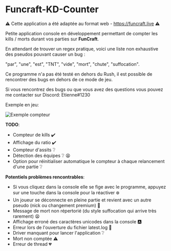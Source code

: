# Funcraft-KD-Counter

:warning: Cette application a été adaptée au format web - https://funcraft.live :warning: 

Petite application console en développement permettant de compter les kills / morts durant vos parties sur **FunCraft**.

En attendant de trouver un regex pratique, voici une liste non exhaustive des pseudos pouvant causer un bug :

"par", "une", "est", "TNT", "vide", "mort", "chute", "suffocation".

Ce programme n'a pas été testé en dehors du Rush, il est possible de rencontrer des bugs en dehors de ce mode de jeu.

Si vous rencontrez des bugs ou que vous avez des questions vous pouvez me contacter sur Discord: Etienne#1230

Exemple en jeu: 

![Exemple compteur](https://i.imgur.com/ydTMxt0.png?raw=true "Exemple Compteur")

**TODO**:

- Compteur de kills ✔️
- Affichage du ratio ✔️
- Compteur d'assits :grey_question:
- Détection des équipes :grey_question: :tired_face:
- Option pour réinitialiser automatique le compteur à chaque relancement d'une partie :grey_question:

**Potentiels problèmes rencontrables**: 
- Si vous cliquez dans la console elle se fige avec le programme, appuyez sur une touche dans la console pour la réactiver :snowflake:
- Un joueur se déconnecte en pleine partie et revient avec un autre pseudo (nick ou changement premium) :japanese_goblin:
- Message de mort non répertorié (du style suffocation qui arrive très rarement) :tired_face:
- Affichage erroné des caractères unicodes dans la console :a:
- Erreur lors de l'ouverture du fichier latest.log :door:
- Driver manquant pour lancer l'application :grey_question:
- Mort non comptée :warning:
- Erreur de thread :broken_heart:
